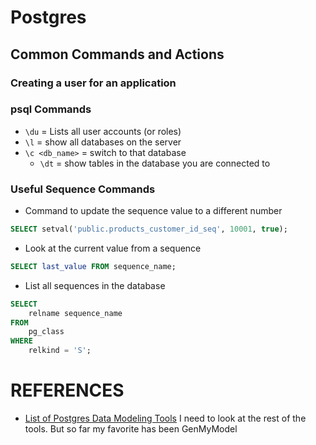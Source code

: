 # Postgres

## Common Commands and Actions

### Creating a user for an application

### psql Commands
* `\du` = Lists all user accounts (or roles)
* `\l` = show all databases on the server
* `\c <db_name>` = switch to that database
    * `\dt` = show tables in the database you are connected to

### Useful Sequence Commands
* Command to update the sequence value to a different number
```sql
SELECT setval('public.products_customer_id_seq', 10001, true);
```
* Look at the current value from a sequence
```sql
SELECT last_value FROM sequence_name;
```
* List all sequences in the database
```sql
SELECT
    relname sequence_name
FROM 
    pg_class 
WHERE 
    relkind = 'S';
```


# REFERENCES
* [List of Postgres Data Modeling Tools](https://dbmstools.com/categories/data-modeling-tools/postgresql)
I need to look at the rest of the tools. But so far my favorite has been 
GenMyModel
